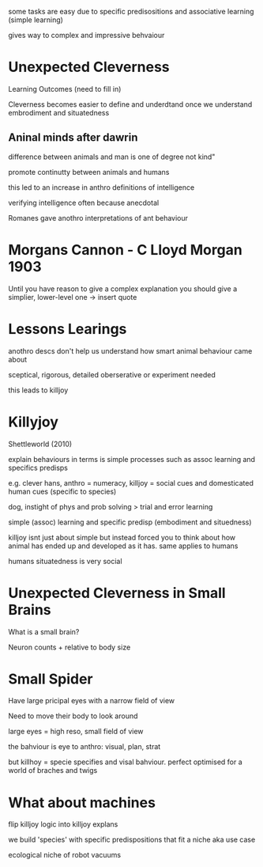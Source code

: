 some tasks are easy due to specific predisositions and associative learning (simple learning)

gives way to complex and impressive behvaiour 

# Unexpected Cleverness

Learning Outcomes (need to fill in)

Cleverness becomes easier to define and underdtand once we understand embrodiment and situatedness

## Aninal minds after dawrin
difference between animals and man is one of degree not kind"

promote continutty between animals and humans

this led to an increase in anthro definitions of intelligence 

verifying intelligence often because anecdotal

Romanes gave anothro interpretations of ant behaviour 

# Morgans Cannon - C Lloyd Morgan 1903
Until you have reason to give a complex explanation you should give a simplier, lower-level one
-> insert quote

# Lessons Learings 
anothro descs don't help us understand how smart animal behaviour came about 

sceptical, rigorous, detailed oberserative or experiment needed

this leads to killjoy

# Killyjoy

Shettleworld (2010)

explain behaviours in terms is simple processes such as assoc learning and specifics predisps

e.g. clever hans, anthro = numeracy, killjoy = social cues and domesticated human cues (specific to species)

dog, instight of phys and prob solving > trial and error learning

simple (assoc) learning and specific predisp (embodiment and situedness)

killjoy isnt just about simple but instead forced you to think about how animal has ended up and developed as it has. same applies to humans

humans situatedness is very social

# Unexpected Cleverness in Small Brains

What is a small brain?

Neuron counts + relative to body size

# Small Spider

Have large pricipal eyes with a narrow field of view

Need to move their body to look around 

large eyes = high reso, small field of view

the bahviour is eye to anthro: visual, plan, strat

but killhoy = specie specifies and visal bahviour. perfect optimised for a world of braches and twigs

# What about machines 
flip killjoy logic into killjoy explans

we build 'species' with specific predispositions that fit a niche aka use case

ecological niche of robot vacuums


